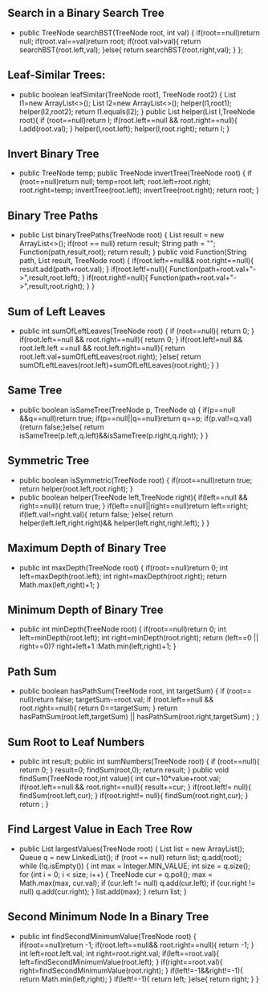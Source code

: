 
## Search in a Binary Search Tree

* public TreeNode searchBST(TreeNode root, int val) {
if(root==null)return null;
        if(root.val==val)return root;
        if(root.val>val){
         return   searchBST(root.left,val);
        }else{
           return    searchBST(root.right,val);
        }
};



 ## Leaf-Similar Trees:

* public boolean leafSimilar(TreeNode root1, TreeNode root2) {
List<Integer> l1=new ArrayList<>();
List<Integer> l2=new ArrayList<>();
        helper(l1,root1);
        helper(l2,root2);
        return l1.equals(l2);
    }
    public List<Integer> helper(List<Integer> l,TreeNode root){
        if (root==null)return l;
        if(root.left==null && root.right==null){
            l.add(root.val);
        }
        helper(l,root.left);
        helper(l,root.right);
        return l;
    }


## Invert Binary Tree

* public TreeNode temp;
    public TreeNode invertTree(TreeNode root) {
if (root==null)return null;
        temp=root.left;
        root.left=root.right;
        root.right=temp;
        invertTree(root.left);
        invertTree(root.right);
        return root;
    }


## Binary Tree Paths

* public List<String> binaryTreePaths(TreeNode root) {
        List<String> result = new ArrayList<>();
        if(root == null)
            return result;
        String path = "";
        Function(path,result,root);
        return result;
    }
  public void Function(String path, List<String> result, TreeNode root)
    {
   if(root.left==null&& root.right==null){
       result.add(path+root.val);
   }
      if(root.left!=null){
        Function(path+root.val+"->",result,root.left);
      }
      if(root.right!=null){
          Function(path+root.val+"->",result,root.right);
      }
    }


## Sum of Left Leaves

* public int sumOfLeftLeaves(TreeNode root) {
   if (root==null){
       return 0;
   }
        if(root.left==null && root.right==null){
            return 0;
        }
        if(root.left!=null && root.left.left ==null && root.left.right==null){
            return root.left.val+sumOfLeftLeaves(root.right);
        }else{
            return sumOfLeftLeaves(root.left)+sumOfLeftLeaves(root.right);
        }
    }



 ## Same Tree

* public boolean isSameTree(TreeNode p, TreeNode q) {
if(p==null &&q==null)return true;
        if(p==null||q==null)return q==p;
        if(p.val!=q.val){return false;}else{
            return isSameTree(p.left,q.left)&&isSameTree(p.right,q.right);
        }
    }

## Symmetric Tree

* public boolean isSymmetric(TreeNode root) {
        if(root==null)return true;
        return helper(root.left,root.right);
    }
* public boolean helper(TreeNode left,TreeNode right){
    if(left==null && right==null){
        return true;
    }
    if(left==null||right==null)return left==right;
    if(left.val!=right.val){
        return false;
    }else{
        return helper(left.left,right.right)&& helper(left.right,right.left);
    }
}


## Maximum Depth of Binary Tree

* public int maxDepth(TreeNode root) {
if(root==null)return 0;
        int left=maxDepth(root.left);
        int right=maxDepth(root.right);
        return Math.max(left,right)+1;
    }

##  Minimum Depth of Binary Tree

* public int minDepth(TreeNode root) {
      if(root==null)return 0;
        int left=minDepth(root.left);
        int right=minDepth(root.right);
        return (left==0 || right==0)? right+left+1 :Math.min(left,right)+1;
    }

## Path Sum
* public boolean hasPathSum(TreeNode root, int targetSum) {
        if (root== null)return false;
        targetSum-=root.val;
        if (root.left==null && root.right==null){
            return 0==targetSum;
        }
        return hasPathSum(root.left,targetSum) || hasPathSum(root.right,targetSum) ;
    }

## Sum Root to Leaf Numbers
* public int result;
    public int sumNumbers(TreeNode root) {
     if (root==null){
         return 0;
     }
        result=0;
        findSum(root,0);
        return result;
    }
    public void findSum(TreeNode root,int value){
        int cur=10*value+root.val;
        if(root.left==null && root.right==null){
            result+=cur;
        }
        if(root.left!= null){
            findSum(root.left,cur);
        }
        if(root.right!= null){
            findSum(root.right,cur);
        }
         return ;
    }


##  Find Largest Value in Each Tree Row

* public List<Integer> largestValues(TreeNode root) {
        List<Integer> list = new ArrayList<Integer>();
        Queue<TreeNode> q = new LinkedList<TreeNode>();
        if (root == null) return list;
        q.add(root);
        while (!q.isEmpty()) {
            int max = Integer.MIN_VALUE;
            int size = q.size();
            for (int i = 0; i < size; i++) {
                TreeNode cur = q.poll();
                max = Math.max(max, cur.val);
                if (cur.left != null) q.add(cur.left);
                if (cur.right != null) q.add(cur.right);
            }
            list.add(max);
        }
        return list;
    }

## Second Minimum Node In a Binary Tree

* public int findSecondMinimumValue(TreeNode root) {
        if(root==null)return -1;
        if(root.left==null&& root.right==null){
            return -1;
        }
        int left=root.left.val;
        int right=root.right.val;
        if(left==root.val){
            left=findSecondMinimumValue(root.left);
        }
        if(right==root.val){
            right=findSecondMinimumValue(root.right);
        }
        if(left!=-1&&right!=-1){
            return Math.min(left,right);
        }
        if(left!=-1){
            return left;
        }else{
            return right;
        }
}